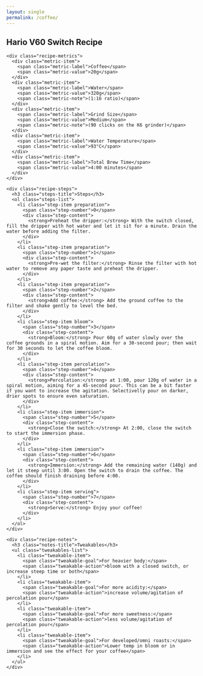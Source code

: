 ```yaml
---
layout: single
permalink: /coffee/
---
```


<div class="coffee-page">
  <div class="recipe-card">
    <h2 class="recipe-title">Hario V60 Switch Recipe</h2>
    
    <div class="recipe-metrics">
      <div class="metric-item">
        <span class="metric-label">Coffee</span>
        <span class="metric-value">20g</span>
      </div>
      <div class="metric-item">
        <span class="metric-label">Water</span>
        <span class="metric-value">320g</span>
        <span class="metric-note">(1:16 ratio)</span>
      </div>
      <div class="metric-item">
        <span class="metric-label">Grind Size</span>
        <span class="metric-value">Medium</span>
        <span class="metric-note">(90 clicks on the K6 grinder)</span>
      </div>
      <div class="metric-item">
        <span class="metric-label">Water Temperature</span>
        <span class="metric-value">93°C</span>
      </div>
      <div class="metric-item">
        <span class="metric-label">Total Brew Time</span>
        <span class="metric-value">4:00 minutes</span>
      </div>
    </div>

    <div class="recipe-steps">
      <h3 class="steps-title">Steps</h3>
      <ol class="steps-list">
        <li class="step-item preparation">
          <span class="step-number">0</span>
          <div class="step-content">
            <strong>Preheat the dripper:</strong> With the switch closed, fill the dripper with hot water and let it sit for a minute. Drain the water before adding the filter.
          </div>
        </li>
        <li class="step-item preparation">
          <span class="step-number">1</span>
          <div class="step-content">
            <strong>Pre-wet the filter:</strong> Rinse the filter with hot water to remove any paper taste and preheat the dripper.
          </div>
        </li>
        <li class="step-item preparation">
          <span class="step-number">2</span>
          <div class="step-content">
            <strong>Add coffee:</strong> Add the ground coffee to the filter and shake gently to level the bed.
          </div>
        </li>
        <li class="step-item bloom">
          <span class="step-number">3</span>
          <div class="step-content">
            <strong>Bloom:</strong> Pour 60g of water slowly over the coffee grounds in a spiral motion. Aim for a 30-second pour; then wait for 30 seconds to let the coffee bloom.
          </div>
        </li>
        <li class="step-item percolation">
          <span class="step-number">4</span>
          <div class="step-content">
            <strong>Percolation:</strong> at 1:00, pour 120g of water in a spiral motion, aiming for a 45-second pour. This can be a bit faster if you want to increase the agitation. Selectivelly pour on darker, drier spots to ensure even saturation.
          </div>
        </li>
        <li class="step-item immersion">
          <span class="step-number">5</span>
          <div class="step-content">
            <strong>Close the switch:</strong> At 2:00, close the switch to start the immersion phase.
          </div>
        </li>
        <li class="step-item immersion">
          <span class="step-number">6</span>
          <div class="step-content">
            <strong>Immersion:</strong> Add the remaining water (140g) and let it steep until 3:00. Open the switch to drain the coffee. The coffee should finish draining before 4:00.
          </div>
        </li>
        <li class="step-item serving">
          <span class="step-number">7</span>
          <div class="step-content">
            <strong>Serve:</strong> Enjoy your coffee!
          </div>
        </li>
      </ol>
    </div>

    <div class="recipe-notes">
      <h3 class="notes-title">Tweakables</h3>
      <ul class="tweakables-list">
        <li class="tweakable-item">
          <span class="tweakable-goal">For heavier body:</span> 
          <span class="tweakable-action">bloom with a closed switch, or increase steep time or both</span>
        </li>
        <li class="tweakable-item">
          <span class="tweakable-goal">For more acidity:</span> 
          <span class="tweakable-action">increase volume/agitation of percolation pour</span>
        </li>
        <li class="tweakable-item">
          <span class="tweakable-goal">For more sweetness:</span> 
          <span class="tweakable-action">less volume/agitation of percolation pour</span>
        </li>
        <li class="tweakable-item">
          <span class="tweakable-goal">For developed/omni roasts:</span> 
          <span class="tweakable-action">Lower temp in bloom or in immersion and see the effect for your coffee</span>
        </li>
      </ul>
    </div>
  </div>
</div>
